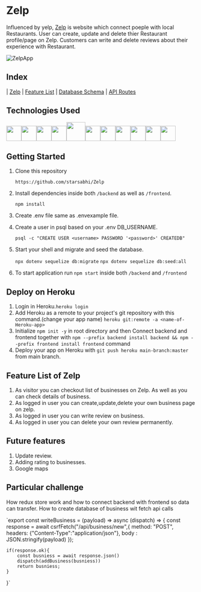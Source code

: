 # Zelp
Influenced by yelp, [Zelp](https://foodstuffzelp.herokuapp.com/) is website which connect poeple with local Restaurants. User can create, update and delete thier Restaurant profile/page on Zelp. Customers can write and delete reviews about their experience with Restaurant.


![ZelpApp](https://user-images.githubusercontent.com/95883222/167309830-9b18f0af-33dc-41da-a561-9dd4e3d8ac45.gif)

## Index
| [Zelp](https://foodstuffzelp.herokuapp.com/)      | [Feature List](https://github.com/starsabhi/Zelp/wiki/Feature-List) |     [Database Schema](https://github.com/starsabhi/Zelp/wiki/Database-Schema) | [API Routes](https://github.com/starsabhi/Zelp/wiki/API-Routes)


## Technologies Used
<img src="https://camo.githubusercontent.com/27d0b117da00485c56d69aef0fa310a3f8a07abecc8aa15fa38c8b78526c60ac/68747470733a2f2f63646e2e6a7364656c6976722e6e65742f67682f64657669636f6e732f64657669636f6e2f69636f6e732f72656163742f72656163742d6f726967696e616c2e737667" height=40/><img src="https://raw.githubusercontent.com/reduxjs/redux/master/logo/logo.png" height=40/><img  src="https://cdn.jsdelivr.net/gh/devicons/devicon/icons/javascript/javascript-original.svg"  height=40/><img src="https://cdn.jsdelivr.net/gh/devicons/devicon/icons/nodejs/nodejs-plain-wordmark.svg" height=40/><img src="https://cdn.jsdelivr.net/gh/devicons/devicon/icons/express/express-original-wordmark.svg" height=50/><img  src="https://cdn.jsdelivr.net/gh/devicons/devicon/icons/postgresql/postgresql-original.svg"  height=40/><img  src="https://cdn.jsdelivr.net/gh/devicons/devicon/icons/sequelize/sequelize-original.svg"  height=40/><img  src="https://cdn.jsdelivr.net/gh/devicons/devicon/icons/css3/css3-original.svg"  height=40/><img  src="https://cdn.jsdelivr.net/gh/devicons/devicon/icons/html5/html5-original.svg"  height=40/><img  src="https://cdn.jsdelivr.net/gh/devicons/devicon/icons/git/git-original.svg"  height=40/><img  src="https://cdn.jsdelivr.net/gh/devicons/devicon/icons/vscode/vscode-original.svg"  height=40/>

## Getting Started
1. Clone this repository

   `https://github.com/starsabhi/Zelp`

2. Install dependencies inside both `/backend` as well as `/frontend`.

   `npm install`

3. Create .env file same as .envexample file.
4. Create a user in psql based on your .env DB_USERNAME.
  
    `psql -c "CREATE USER <username> PASSWORD '<password>' CREATEDB"`

5. Start your shell and migrate and seed the database.   

    `npx dotenv sequelize db:migrate`
    `npx dotenv sequelize db:seed:all`
6. To start application run `npm start` inside both `/backend` and `/frontend`   


## Deploy on Heroku
1. Login in Heroku.`heroku login` 
2. Add Heroku as a remote to your project's git repository with this command.(change your app name)
   `heroku git:remote -a <name-of-Heroku-app>`
3. Initialize `npm init -y` in root directory and then Connect backend and frontend together with `npm --prefix backend install backend && npm --prefix frontend install frontend` command   
4. Deploy your app on Heroku with `git push heroku main-branch:master` from main branch.

## Feature List of Zelp
1. As visitor you can checkout list of businesses on Zelp. As well as you can check details of business.
2. As logged in user you can create,update,delete your own business page on zelp.
3. As logged in user you can write review on business.
4. As logged in user you can delete your own review permanently.

## Future features
1. Update review.
2. Adding rating to businesses.
3. Google maps

## Particular challenge
How redux store work and how to connect backend with frontend so data can transfer. How to create database of business wit fetch api calls

`export const writeBusiness = (payload) => async (dispatch) => {
    const response = await csrfFetch("/api/business/new",{
        method: "POST",
        headers: {"Content-Type":"application/json"},
        body : JSON.stringify(payload)
    });

    if(response.ok){
        const busniess = await response.json()
        dispatch(addBusiness(busniess))
        return busniess;
    }

}`
